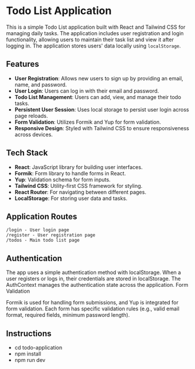 # Todo List Application

This is a simple Todo List application built with React and Tailwind CSS for managing daily tasks. 
The application includes user registration and login functionality, allowing users to maintain their task list and view it after logging in. The application stores users' data locally using `localStorage`.

## Features

- **User Registration**: Allows new users to sign up by providing an email, name, and password.
- **User Login**: Users can log in with their email and password.
- **Todo List Management**: Users can add, view, and manage their todo tasks.
- **Persistent User Session**: Uses local storage to persist user login across page reloads.
- **Form Validation**: Utilizes Formik and Yup for form validation.
- **Responsive Design**: Styled with Tailwind CSS to ensure responsiveness across devices.

## Tech Stack

- **React**: JavaScript library for building user interfaces.
- **Formik**: Form library to handle forms in React.
- **Yup**: Validation schema for form inputs.
- **Tailwind CSS**: Utility-first CSS framework for styling.
- **React Router**: For navigating between different pages.
- **LocalStorage**: For storing user data and tasks.

## Application Routes

    /login - User login page
    /register - User registration page
    /todos - Main todo list page

## Authentication

The app uses a simple authentication method with localStorage. When a user registers or logs in, their credentials are stored in localStorage. The AuthContext manages the authentication state across the application.
Form Validation

Formik is used for handling form submissions, and Yup is integrated for form validation. Each form has specific validation rules (e.g., valid email format, required fields, minimum password length).

## Instructions

- cd todo-application
- npm install
- npm run dev

